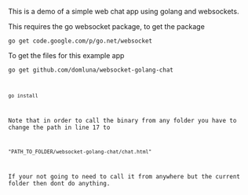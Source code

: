 This is a demo of a simple web chat app using golang and websockets.

This requires the go websocket package, to get the package

<code>go get code.google.com/p/go.net/websocket</code>

To get the files for this example app

<code>go get github.com/domluna/websocket-golang-chat

<code>go install</code>

Note that in order to call the binary from any folder you have to change the path in line 17 to

<code>"PATH_TO_FOLDER/websocket-golang-chat/chat.html"</code>

If your not going to need to call it from anywhere but the current folder then dont do anything.
